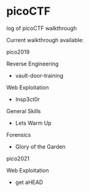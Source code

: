 # picoCTF
log of picoCTF walkthrough

Current walkthrough available:

pico2019

Reverse Engineering
- vault-door-training

Web Exploitation
- Insp3ct0r

General Skills
- Lets Warm Up

Forensics
- Glory of the Garden

pico2021

Web Exploitation
- get aHEAD
